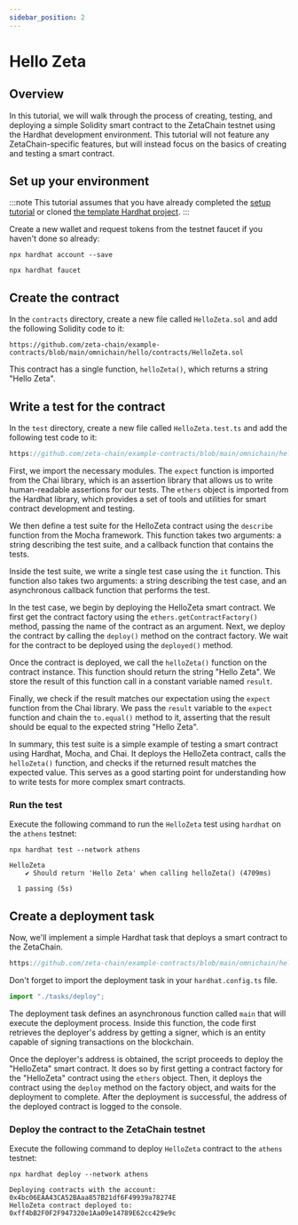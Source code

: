 ```yaml
---
sidebar_position: 2
---
```


# Hello Zeta

## Overview

In this tutorial, we will walk through the process of creating, testing, and
deploying a simple Solidity smart contract to the ZetaChain testnet using the
Hardhat development environment. This tutorial will not feature any
ZetaChain-specific features, but will instead focus on the basics of creating
and testing a smart contract.

## Set up your environment

:::note
This tutorial assumes that you have already completed the [setup
tutorial](/developers/tutorials/setup) or cloned [the template Hardhat
project](https://github.com/zeta-chain/template).
:::

Create a new wallet and request tokens from the testnet faucet if you haven't
done so already:

```
npx hardhat account --save

npx hardhat faucet
```

## Create the contract

In the `contracts` directory, create a new file called `HelloZeta.sol` and add
the following Solidity code to it:

```solidity reference
https://github.com/zeta-chain/example-contracts/blob/main/omnichain/hello/contracts/HelloZeta.sol
```

This contract has a single function, `helloZeta()`, which returns a string
"Hello Zeta".

## Write a test for the contract

In the `test` directory, create a new file called `HelloZeta.test.ts` and add
the following test code to it:

```ts reference
https://github.com/zeta-chain/example-contracts/blob/main/omnichain/hello/test/HelloZeta.spec.ts
```

First, we import the necessary modules. The `expect` function is imported from
the Chai library, which is an assertion library that allows us to write
human-readable assertions for our tests. The `ethers` object is imported from
the Hardhat library, which provides a set of tools and utilities for smart
contract development and testing.

We then define a test suite for the HelloZeta contract using the `describe`
function from the Mocha framework. This function takes two arguments: a string
describing the test suite, and a callback function that contains the tests.

Inside the test suite, we write a single test case using the `it` function. This
function also takes two arguments: a string describing the test case, and an
asynchronous callback function that performs the test.

In the test case, we begin by deploying the HelloZeta smart contract. We first
get the contract factory using the `ethers.getContractFactory()` method, passing
the name of the contract as an argument. Next, we deploy the contract by calling
the `deploy()` method on the contract factory. We wait for the contract to be
deployed using the `deployed()` method.

Once the contract is deployed, we call the `helloZeta()` function on the
contract instance. This function should return the string "Hello Zeta". We store
the result of this function call in a constant variable named `result`.

Finally, we check if the result matches our expectation using the `expect`
function from the Chai library. We pass the `result` variable to the `expect`
function and chain the `to.equal()` method to it, asserting that the result
should be equal to the expected string "Hello Zeta".

In summary, this test suite is a simple example of testing a smart contract
using Hardhat, Mocha, and Chai. It deploys the HelloZeta contract, calls the
`helloZeta()` function, and checks if the returned result matches the expected
value. This serves as a good starting point for understanding how to write tests
for more complex smart contracts.

### Run the test

Execute the following command to run the `HelloZeta` test using `hardhat` on the
`athens` testnet:

```
npx hardhat test --network athens
```

```
HelloZeta
    ✔ Should return 'Hello Zeta' when calling helloZeta() (4709ms)

  1 passing (5s)
```

## Create a deployment task

Now, we'll implement a simple Hardhat task that deploys a smart contract to the
ZetaChain.

```ts reference
https://github.com/zeta-chain/example-contracts/blob/main/omnichain/hello/tasks/deploy.ts
```

Don't forget to import the deployment task in your `hardhat.config.ts` file.

```ts title="hardhat.config.ts"
import "./tasks/deploy";
```

The deployment task defines an asynchronous function called `main` that will
execute the deployment process. Inside this function, the code first retrieves
the deployer's address by getting a signer, which is an entity capable of
signing transactions on the blockchain.

Once the deployer's address is obtained, the script proceeds to deploy the
"HelloZeta" smart contract. It does so by first getting a contract factory for
the "HelloZeta" contract using the `ethers` object. Then, it deploys the
contract using the `deploy` method on the factory object, and waits for the
deployment to complete. After the deployment is successful, the address of the
deployed contract is logged to the console.

### Deploy the contract to the ZetaChain testnet

Execute the following command to deploy `HelloZeta` contract to the `athens`
testnet:

```
npx hardhat deploy --network athens
```

```
Deploying contracts with the account: 0x4bc06EAA43CA52BAaa857B21df6F49939a78274E
HelloZeta contract deployed to: 0xff4bB2F0F2F947320e1Aa09e14789E62cc429e9c
```
